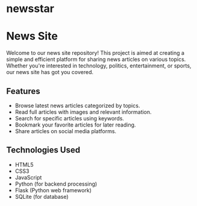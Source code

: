 # newsstar
# News Site

Welcome to our news site repository! This project is aimed at creating a simple and efficient platform for sharing news articles on various topics. Whether you're interested in technology, politics, entertainment, or sports, our news site has got you covered.

## Features

- Browse latest news articles categorized by topics.
- Read full articles with images and relevant information.
- Search for specific articles using keywords.
- Bookmark your favorite articles for later reading.
- Share articles on social media platforms.

## Technologies Used

- HTML5
- CSS3
- JavaScript
- Python (for backend processing)
- Flask (Python web framework)
- SQLite (for database)
